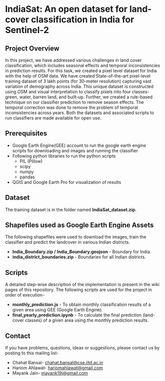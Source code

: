 
# IndiaSat: An open dataset for land-cover classification in India for Sentinel-2

## Project Overview
In this project, we have addressed various challenges in land cover classification, which includes seasonal effects and temporal inconsistencies in prediction results. For this task, we created a pixel level dataset for India with the help of OSM data. We have created State-of-the-art pixel-level training dataset of 3 lakh points (for 30-meter resolution) capturing vast variation of demography across India. This unique dataset is constructed using OSM and visual interpretation to classify pixels into four classes- green, water, barren land, and built-up. Further, we created a rule-based technique on our classifier prediction to remove season effects. The temporal correction was done to remove the problem of temporal inconsistencies across years. Both the datasets and associated scripts to run classifiers are made available for open use.

## Prerequisites
* Google Earth Engine(GEE) account to run the google earth engine scripts for downloading and images and running the classifier
* Following python libraries to run the python scripts
    * PIL (Pillow)
    * scipy
    * numpy
    * pandas
* QGIS and Google Earth Pro for visualization of results

## Dataset
The training dataset is in the folder named **IndiaSat_dataset.zip**.

## Shapefiles used as Google Earth Engine Assets
The following shapefiles were used to download the images, train the classifier and predict the landcover in various Indian districts.
* **India_Boundary.zip / India_Boundary.geojson** - Boundary for India.
* **india_district_boundaries.zip** - Boundaries for all Indian districts. 

## Scripts
A detailed step-wise description of the implementation is present in the wiki pages of this repository. The following scripts are used for the project in order of execution-
* **monthly_prediction.js** -  To obtain monthly classification results of a given area using GEE (Google Earth Engine).
* **final_yearly_prediction.ipynb** -  To calculate the final prediction (land-cover classes) of a given area using the monthly prediction results. 

## Contact
If you have problems, questions, ideas or suggestions, please contact us by posting to this mailing list-
* Chahat Bansal- chahat.bansal@cse.iitd.ac.in
* Hariom Ahlawat- hariomahlawat@gmail.com
* Mayank Jain- mayank19j@gmail.com





